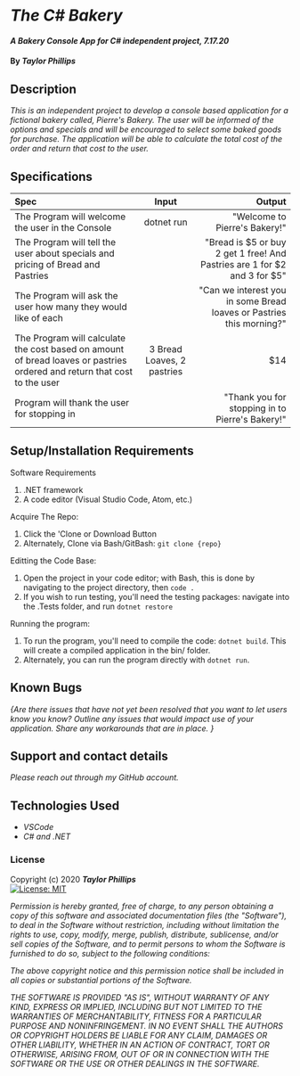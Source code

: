 # _The C# Bakery_

#### _A Bakery Console App for C# independent project, 7.17.20_

#### By _**Taylor Phillips**_

## Description

_This is an independent project to develop a console based application for a fictional bakery called, Pierre's Bakery.  The user will be informed of the options and specials and will be encouraged to select some baked goods for purchase.  The application will be able to calculate the total cost of the order and return that cost to the user._

## Specifications

| Spec | Input | Output |
| :--- | :---: | ---: |
| The Program will welcome the user in the Console  | dotnet run  | "Welcome to Pierre's Bakery!"  |
| The Program will tell the user about specials and pricing of Bread and Pastries |   |  "Bread is $5 or buy 2 get 1 free! And Pastries are 1 for $2 and 3 for $5" |
| The Program will ask the user how many they would like of each  |   | "Can we interest you in some Bread loaves or Pastries this morning?"  |
| The Program will calculate the cost based on amount of bread loaves or pastries ordered and return that cost to the user |  3 Bread Loaves, 2 pastries  | $14  |
| Program will thank the user for stopping in   |   |  "Thank you for stopping in to Pierre's Bakery!"  |   

## Setup/Installation Requirements

Software Requirements
1. .NET framework
2. A code editor (Visual Studio Code, Atom, etc.)

Acquire The Repo:
1. Click the 'Clone or Download Button
2. Alternately, Clone via Bash/GitBash: `git clone {repo}`

Editting the Code Base:
1. Open the project in your code editor; with Bash, this is done by navigating to the project directory, then `code .`
2. If you wish to run testing, you'll need the testing packages: navigate into the .Tests folder, and run `dotnet restore`

Running the program:
1. To run the program, you'll need to compile the code: `dotnet build`. This will create a compiled application in the bin/ folder.
2. Alternately, you can run the program directly with `dotnet run`.

## Known Bugs

_{Are there issues that have not yet been resolved that you want to let users know you know?  Outline any issues that would impact use of your application.  Share any workarounds that are in place. }_

## Support and contact details

_Please reach out through my GitHub account._

## Technologies Used

* _VSCode_
* _C# and .NET_

### License

Copyright (c) 2020 **_Taylor Phillips_**   
[![License: MIT](https://img.shields.io/badge/License-MIT-yellow.svg)](https://opensource.org/licenses/MIT)

*Permission is hereby granted, free of charge, to any person obtaining a copy
of this software and associated documentation files (the "Software"), to deal
in the Software without restriction, including without limitation the rights
to use, copy, modify, merge, publish, distribute, sublicense, and/or sell
copies of the Software, and to permit persons to whom the Software is
furnished to do so, subject to the following conditions:*

*The above copyright notice and this permission notice shall be included in all
copies or substantial portions of the Software.*

*THE SOFTWARE IS PROVIDED "AS IS", WITHOUT WARRANTY OF ANY KIND, EXPRESS OR
IMPLIED, INCLUDING BUT NOT LIMITED TO THE WARRANTIES OF MERCHANTABILITY,
FITNESS FOR A PARTICULAR PURPOSE AND NONINFRINGEMENT. IN NO EVENT SHALL THE
AUTHORS OR COPYRIGHT HOLDERS BE LIABLE FOR ANY CLAIM, DAMAGES OR OTHER
LIABILITY, WHETHER IN AN ACTION OF CONTRACT, TORT OR OTHERWISE, ARISING FROM,
OUT OF OR IN CONNECTION WITH THE SOFTWARE OR THE USE OR OTHER DEALINGS IN THE
SOFTWARE.*